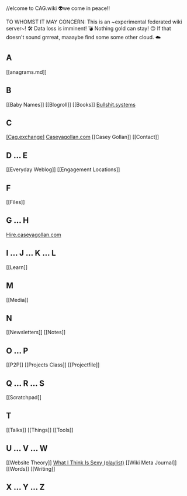 \/\/elcome to CAG.wiki 👽we come in peace!!

TO WHOMST IT MAY CONCERN: This is an ~experimental federated wiki server~! 🛠 Data loss is imminent! 💣 Nothing gold can stay! 🙃 If that doesn't sound grrreat, maaaybe find some some other cloud. ☁️

## A

[[anagrams.md]]

## B

[[Baby Names]]
[[Blogroll]]
[[Books]]
[Bullshit.systems](https://bullshit.systems)

## C

[[Cag.exchange]](https://)
[Caseyagollan.com](https://)
[[Casey Gollan]]
[[Contact]]

## D ... E

[[Everyday Weblog]]
[[Engagement Locations]]

## F

[[Files]]

## G ... H

[Hire.caseyagollan.com](https://)

## I ... J ... K ... L

[[Learn]]

## M

[[Media]]

## N

[[Newsletters]]
[[Notes]]

## O ... P

[[P2P]]
[[Projects Class]]
[[Projectfile]]

## Q ... R ... S

[[Scratchpad]]

## T

[[Talks]]
[[Things]]
[[Tools]]

## U ... V ... W

[[Website Theory]]
[What I Think Is Sexy (playlist)]()
[[Wiki Meta Journal]]
[[Words]]
[[Writing]]

## X ... Y ... Z